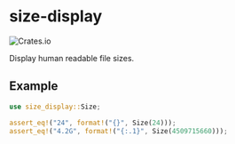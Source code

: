 # size-display

![Crates.io](https://img.shields.io/crates/v/size-display?style=flat-square)

Display human readable file sizes.

## Example

```rust
use size_display::Size;

assert_eq!("24", format!("{}", Size(24)));
assert_eq!("4.2G", format!("{:.1}", Size(4509715660)));
```
